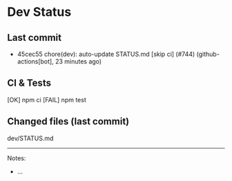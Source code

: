 # Dev Status

## Last commit
- 45cec55 chore(dev): auto-update STATUS.md [skip ci] (#744) (github-actions[bot], 23 minutes ago)
## CI & Tests
[OK] npm ci
[FAIL] npm test

## Changed files (last commit)
dev/STATUS.md

---
Notes:
- ...
